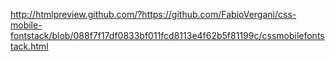 http://htmlpreview.github.com/?https://github.com/FabioVergani/css-mobile-fontstack/blob/088f7f17df0833bf011fcd8113e4f62b5f81199c/cssmobilefontstack.html

